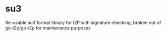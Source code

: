 # su3
Re-usable su3 format library for I2P with signature checking, broken out of go-i2p/go-i2p for maintenance purposes
